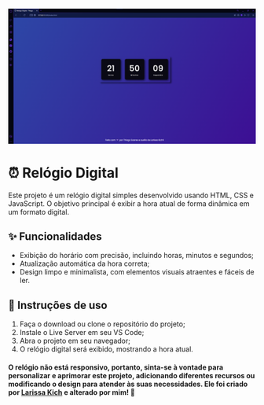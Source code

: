 ![RelogioDigital](/assets/images/RelogioDigital.png)

# ⏰ Relógio Digital 

Este projeto é um relógio digital simples desenvolvido usando HTML, CSS e JavaScript. O objetivo principal é exibir a hora atual de forma dinâmica em um formato digital.

## ✨ Funcionalidades

- Exibição do horário com precisão, incluindo horas, minutos e segundos;
- Atualização automática da hora correta;
- Design limpo e minimalista, com elementos visuais atraentes e fáceis de ler.

## 🚀 Instruções de uso

1. Faça o download ou clone o repositório do projeto;
2. Instale o Live Server em seu VS Code;
3. Abra o projeto em seu navegador;
4. O relógio digital será exibido, mostrando a hora atual.

#### O relógio não está responsivo, portanto, sinta-se à vontade para personalizar e aprimorar este projeto, adicionando diferentes recursos ou modificando o design para atender às suas necessidades. Ele foi criado por [Larissa Kich](https://github.com/Larissakich) e alterado por mim! 💜
